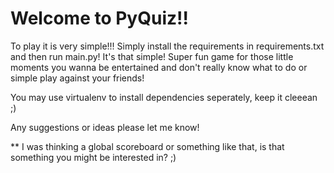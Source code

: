 # Welcome to PyQuiz!!

To play it is very simple!!! Simply install the requirements in requirements.txt and then run main.py! It's that simple! Super fun game for those little moments you wanna be entertained and don't really know what to do or simple play against your friends!

You may use virtualenv to install dependencies seperately, keep it cleeean ;)

Any suggestions or ideas please let me know!

** I was thinking a global scoreboard or something like that, is that something you might be interested in? ;)

